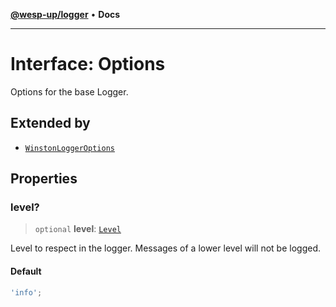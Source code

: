 [**@wesp-up/logger**](../README.md) • **Docs**

---

# Interface: Options

Options for the base Logger.

## Extended by

- [`WinstonLoggerOptions`](WinstonLoggerOptions.md)

## Properties

### level?

> `optional` **level**: [`Level`](../type-aliases/Level.md)

Level to respect in the logger. Messages of a lower level will not be
logged.

#### Default

```ts
'info';
```
